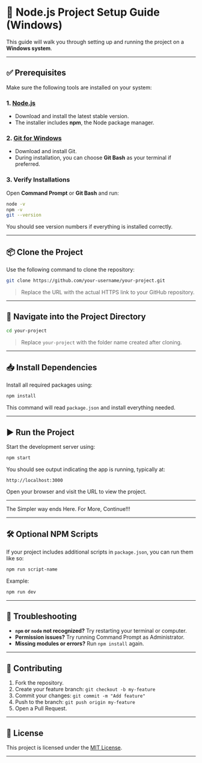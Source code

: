 # 🚀 Node.js Project Setup Guide (Windows)

This guide will walk you through setting up and running the project on a **Windows system**.

---

## ✅ Prerequisites

Make sure the following tools are installed on your system:

### 1. [Node.js](https://nodejs.org)
- Download and install the latest stable version.
- The installer includes **npm**, the Node package manager.

### 2. [Git for Windows](https://git-scm.com)
- Download and install Git.
- During installation, you can choose **Git Bash** as your terminal if preferred.

### 3. Verify Installations

Open **Command Prompt** or **Git Bash** and run:

```bash
node -v
npm -v
git --version
```

You should see version numbers if everything is installed correctly.

---

## 📦 Clone the Project

Use the following command to clone the repository:

```bash
git clone https://github.com/your-username/your-project.git
```

> Replace the URL with the actual HTTPS link to your GitHub repository.

---

## 📁 Navigate into the Project Directory

```bash
cd your-project
```

> Replace `your-project` with the folder name created after cloning.

---

## 📥 Install Dependencies

Install all required packages using:

```bash
npm install
```

This command will read `package.json` and install everything needed.

---

## ▶️ Run the Project

Start the development server using:

```bash
npm start
```

You should see output indicating the app is running, typically at:

```
http://localhost:3000
```

Open your browser and visit the URL to view the project.

---

The Simpler way ends Here. For More, Continue!!!

---

## 🛠️ Optional NPM Scripts

If your project includes additional scripts in `package.json`, you can run them like so:

```bash
npm run script-name
```

Example:

```bash
npm run dev
```

---

## 🐞 Troubleshooting

- **`npm` or `node` not recognized?** Try restarting your terminal or computer.
- **Permission issues?** Try running Command Prompt as Administrator.
- **Missing modules or errors?** Run `npm install` again.

---

## 🤝 Contributing

1. Fork the repository.
2. Create your feature branch: `git checkout -b my-feature`
3. Commit your changes: `git commit -m "Add feature"`
4. Push to the branch: `git push origin my-feature`
5. Open a Pull Request.

---

## 📄 License

This project is licensed under the [MIT License](https://opensource.org/licenses/MIT).

---
